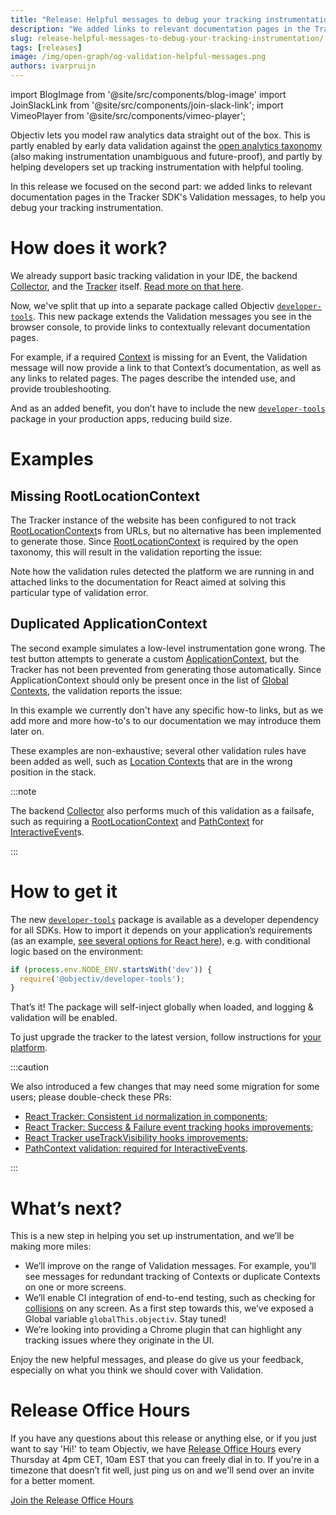 ```yaml
---
title: "Release: Helpful messages to debug your tracking instrumentation"
description: "We added links to relevant documentation pages in the Tracker SDK’s Validation messages, to help you debug your tracking instrumentation."
slug: release-helpful-messages-to-debug-your-tracking-instrumentation/
tags: [releases]
image: /img/open-graph/og-validation-helpful-messages.png
authors: ivarpruijn
---
```


<head>
  <meta property="og:title" content="Release: Helpful messages to debug your tracking instrumentation" />
</head>

import BlogImage from '@site/src/components/blog-image'
import JoinSlackLink from '@site/src/components/join-slack-link';
import VimeoPlayer from '@site/src/components/vimeo-player';

[taxonomy]: https://objectiv.io/docs/taxonomy/
[collector]: https://objectiv.io/docs/tracking/collector
[tracker]: https://objectiv.io/docs/tracking/
[validation-blog]: https://objectiv.io/blog/release-0.0.15-core-tracker-validation/
[developer-tools]: https://www.npmjs.com/package/@objectiv/developer-tools
[taxonomy-contexts]: https://objectiv.io/docs/taxonomy/core-concepts
[root-location]: https://objectiv.io/docs/taxonomy/reference/location-contexts/RootLocationContext/
[path-context]: https://objectiv.io/docs/taxonomy/reference/global-contexts/PathContext/
[interactive-event]: https://objectiv.io/docs/taxonomy/reference/events/InteractiveEvent/
[application-context]: https://objectiv.io/docs/taxonomy/reference/global-contexts/ApplicationContext
[global-context]: https://objectiv.io/docs/taxonomy/global-contexts/
[location-context]: https://objectiv.io/docs/taxonomy/location-contexts/
[configure-dev-tools]: https://objectiv.io/docs/tracking/react/how-to-guides/configuring-logging#enabling-developer-tools
[gh-822]: https://github.com/objectiv/objectiv-analytics/pull/822
[gh-748]: https://github.com/objectiv/objectiv-analytics/pull/748
[gh-814]: https://github.com/objectiv/objectiv-analytics/pull/814
[gh-799]: https://github.com/objectiv/objectiv-analytics/pull/799
[collisions]: https://objectiv.io/docs/tracking/core-concepts/browser/#solving-collisions
[release-office-hours]: https://meet.google.com/sgc-jqgb-mtc

<intro>

Objectiv lets you model raw analytics data straight out of the box. This is partly enabled by early data 
validation against the [open analytics taxonomy][taxonomy] (also making instrumentation unambiguous and 
future-proof), and partly by helping developers set up tracking instrumentation with helpful tooling. 

In this release we focused on the second part: we added links to relevant documentation pages in the Tracker 
SDK's Validation messages, to help you debug your tracking instrumentation.

</intro>

<!--truncate-->

<VimeoPlayer id="product-demo-validation" videoId="722912732" paddingBottom="45%" />


# How does it work?
We already support basic tracking validation in your IDE, the backend [Collector][collector], and the 
[Tracker][tracker] itself. [Read more on that here][validation-blog].

Now, we've split that up into a separate package called Objectiv [`developer-tools`][developer-tools]. This 
new package extends the Validation messages you see in the browser console, to provide links to contextually 
relevant documentation pages. 

For example, if a required [Context][taxonomy-contexts] is missing for an Event, the Validation message will 
now provide a link to that Context’s documentation, as well as any links to related pages. The pages describe 
the intended use, and provide troubleshooting.

And as an added benefit, you don’t have to include the new [`developer-tools`][developer-tools] package in 
your production apps, reducing build size.


# Examples

## Missing RootLocationContext
The Tracker instance of the website has been configured to not track [RootLocationContext][root-location]s 
from URLs, but no alternative has been implemented to generate those. Since 
[RootLocationContext][root-location] is required by the open taxonomy, this will result in the validation 
reporting the issue:

<BlogImage url="/img/blog/releases/20220614/missing-rootlocationcontext.png" size="large" />

Note how the validation rules detected the platform we are running in and attached links to the documentation 
for React aimed at solving this particular type of validation error.

## Duplicated ApplicationContext
The second example simulates a low-level instrumentation gone wrong. The test button attempts to generate a 
custom [ApplicationContext][application-context], but the Tracker has not been prevented from generating 
those automatically. Since ApplicationContext should only be present once in the list of 
[Global Contexts][global-context], the validation reports the issue:

<BlogImage url="/img/blog/releases/20220614/duplicated-applicationcontext.png" size="large" />


In this example we currently don't have any specific how-to links, but as we add more and more how-to's to 
our documentation we may introduce them later on.

These examples are non-exhaustive; several other validation rules have been added as well, such as 
[Location Contexts][location-context] that are in the wrong position in the stack.

:::note

The backend [Collector][collector] also performs much of this validation as a failsafe, such as requiring a 
[RootLocationContext][root-location] and [PathContext][path-context] for 
[InteractiveEvent][interactive-event]s.

:::

# How to get it

The new [`developer-tools`][developer-tools] package is available as a developer dependency for all SDKs. How 
to import it depends on your application’s requirements (as an example, 
[see several options for React here][configure-dev-tools]), e.g. with conditional logic based on the 
environment:

```js
if (process.env.NODE_ENV.startsWith('dev')) {
  require('@objectiv/developer-tools');
}
```


That’s it! The package will self-inject globally when loaded, and logging & validation will be enabled.

To just upgrade the tracker to the latest version, follow instructions for [your platform][tracker].

:::caution

We also introduced a few changes that may need some migration for some users; please double-check these PRs: 
- [React Tracker: Consistent `id` normalization in components][gh-822];
- [React Tracker: Success & Failure event tracking hooks improvements][gh-748];
- [React Tracker useTrackVisibility hooks improvements][gh-814];
- [PathContext validation: required for InteractiveEvents][gh-799].

:::


# What’s next?

This is a new step in helping you set up instrumentation, and we’ll be making more miles:
* We’ll improve on the range of Validation messages. For example, you’ll see messages for redundant tracking 
  of Contexts or duplicate Contexts on one or more screens.
* We’ll enable CI integration of end-to-end testing, such as checking for [collisions][collisions] on any 
  screen. As a first step towards this, we’ve exposed a Global variable `globalThis.objectiv`. Stay tuned!
* We’re looking into providing a Chrome plugin that can highlight any tracking issues where they originate 
  in the UI.

Enjoy the new helpful messages, and please do give us your feedback, especially on what you think we should 
cover with Validation.

<JoinSlackLink linkText="Join us on Slack" />

# Release Office Hours
If you have any questions about this release or anything else, or if you just want to say 'Hi!' to team 
Objectiv, we have [Release Office Hours][release-office-hours] every Thursday at 4pm CET, 10am EST that you 
can freely dial in to. If you're in a timezone that doesn’t fit well, just ping us 
on <JoinSlackLink linkText="Slack" /> and we'll send over an invite for a better moment.

[Join the Release Office Hours][release-office-hours]
